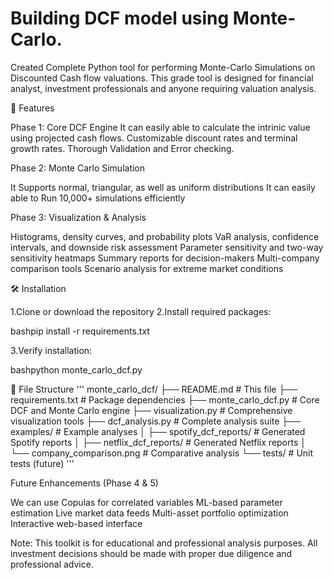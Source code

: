 # Building DCF model using Monte-Carlo. 

Created Complete Python tool for performing Monte-Carlo Simulations on Discounted Cash flow valuations. This grade tool is designed for financial analyst, investment professionals and anyone requiring valuation analysis. 

🚀 Features

Phase 1: Core DCF Engine
It can easily able to calculate the intrinic value using projected cash flows.
Customizable discount rates and terminal growth rates.
Thorough Validation and Error checking. 

Phase 2: Monte Carlo Simulation

It Supports normal, triangular, as well as uniform distributions
It can easily able to Run 10,000+ simulations efficiently

Phase 3: Visualization & Analysis

Histograms, density curves, and probability plots
VaR analysis, confidence intervals, and downside risk assessment
Parameter sensitivity and two-way sensitivity heatmaps
Summary reports for decision-makers
Multi-company comparison tools
Scenario analysis for extreme market conditions

🛠️ Installation

1.Clone or download the repository
2.Install required packages:

bashpip install -r requirements.txt

3.Verify installation:

bashpython monte_carlo_dcf.py

📁 File Structure
'''
monte_carlo_dcf/
├── README.md                   # This file
├── requirements.txt            # Package dependencies
├── monte_carlo_dcf.py         # Core DCF and Monte Carlo engine
├── visualization.py           # Comprehensive visualization tools
├── dcf_analysis.py            # Complete analysis suite
├── examples/                  # Example analyses
│   ├── spotify_dcf_reports/   # Generated Spotify reports
│   ├── netflix_dcf_reports/   # Generated Netflix reports
│   └── company_comparison.png # Comparative analysis
└── tests/                     # Unit tests (future)
'''

Future Enhancements (Phase 4 & 5)

We can use Copulas for correlated variables
ML-based parameter estimation
Live market data feeds
Multi-asset portfolio optimization
Interactive web-based interface

Note: This toolkit is for educational and professional analysis purposes. All investment decisions should be made with proper due diligence and professional advice.
